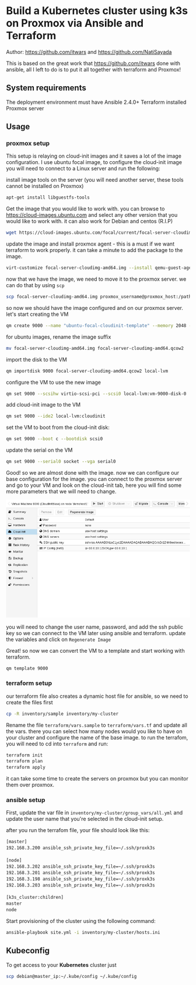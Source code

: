 # Build a Kubernetes cluster using k3s on Proxmox via Ansible and Terraform

Author: <https://github.com/itwars> and <https://github.com/NatiSayada>

This is based on the great work that <https://github.com/itwars> done with ansible, all I left to do is to put it all together with terraform and Proxmox!

## System requirements

The deployment environment must have Ansible 2.4.0+
Terraform installed
Proxmox server

## Usage

### proxmox setup

This setup is relaying on cloud-init images and it saves a lot of the image configuration.
I use ubuntu focal image, to configure the cloud-init image you will need to connect to a Linux server and run the following:

install image tools on the server (you will need another server, these tools cannot be installed on Proxmox)

```bash
apt-get install libguestfs-tools
```

Get the image that you would like to work with.
you can browse to <https://cloud-images.ubuntu.com> and select any other version that you would like to work with.
it can also work for Debian and centos (R.I.P)

```bash
wget https://cloud-images.ubuntu.com/focal/current/focal-server-cloudimg-amd64.img
```

update the image and install proxmox agent - this is a must if we want terraform to work properly.
it can take a minute to add the package to the image.

```bash
virt-customize focal-server-cloudimg-amd64.img --install qemu-guest-agent
```

now that we have the image, we need to move it to the proxmox server.
we can do that by using `scp`

```bash
scp focal-server-cloudimg-amd64.img proxmox_username@proxmox_host:/path_on_proxmox/focal-server-cloudimg-amd64.img
```

so now we should have the image configured and on our proxmox server. let's start creating the VM

```bash
qm create 9000 --name "ubuntu-focal-cloudinit-template" --memory 2048 --net0 virtio,bridge=vmbr0
```

for ubuntu images, rename the image suffix

```bash
mv focal-server-cloudimg-amd64.img focal-server-cloudimg-amd64.qcow2
```

import the disk to the VM

```bash
qm importdisk 9000 focal-server-cloudimg-amd64.qcow2 local-lvm
```

configure the VM to use the new image

```bash
qm set 9000 --scsihw virtio-scsi-pci --scsi0 local-lvm:vm-9000-disk-0
```

add cloud-init image to the VM

```bash
qm set 9000 --ide2 local-lvm:cloudinit
```

set the VM to boot from the cloud-init disk:

```bash
qm set 9000 --boot c --bootdisk scsi0
```

update the serial on the VM

```bash
qm set 9000 --serial0 socket --vga serial0
```

Good! so we are almost done with the image. now we can configure our base configuration for the image.
you can connect to the proxmox server and go to your VM and look on the cloud-init tab, here you will find some more parameters that we will need to change.

![alt text](pics/gui-cloudinit-config.png)

you will need to change the user name, password, and add the ssh public key so we can connect to the VM later using ansible and terraform.
update the variables and click on `Regenerate Image`

Great! so now we can convert the VM to a template and start working with terraform.

```bash
qm template 9000
```

### terraform setup

our terraform file also creates a dynamic host file for ansible, so we need to create the files first

```bash
cp -R inventory/sample inventory/my-cluster
```

Rename the file `terraform/vars.sample` to `terraform/vars.tf` and update all the vars.
there you can select how many nodes would you like to have on your cluster and configure the name of the base image.
to run the terrafom, you will need to cd into `terraform` and run:

```bash
terraform init
terraform plan
terraform apply
```

it can take some time to create the servers on proxmox but you can monitor them over proxmox.

### ansible setup

First, update the var file in `inventory/my-cluster/group_vars/all.yml` and update the user name that you're selected in the cloud-init setup.

after you run the terrafom file, your file should look like this:

```bash
[master]
192.168.3.200 ansible_ssh_private_key_file=~/.ssh/proxk3s

[node]
192.168.3.202 ansible_ssh_private_key_file=~/.ssh/proxk3s
192.168.3.201 ansible_ssh_private_key_file=~/.ssh/proxk3s
192.168.3.198 ansible_ssh_private_key_file=~/.ssh/proxk3s
192.168.3.203 ansible_ssh_private_key_file=~/.ssh/proxk3s

[k3s_cluster:children]
master
node
```

Start provisioning of the cluster using the following command:

```bash
ansible-playbook site.yml -i inventory/my-cluster/hosts.ini
```

## Kubeconfig

To get access to your **Kubernetes** cluster just

```bash
scp debian@master_ip:~/.kube/config ~/.kube/config
```
